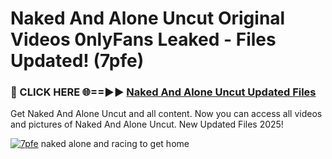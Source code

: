 # Naked And Alone Uncut Original Videos 0nlyFans Leaked - Files Updated! (7pfe)

<h3>🔴 CLICK HERE 🌐==►► <a href="https://tinyurl.com/up5wt9bj" rel="nofollow">Naked And Alone Uncut Updated Files</a></h3>

Get Naked And Alone Uncut and all content. Now you can access all videos and pictures of Naked And Alone Uncut. New Updated Files 2025!

[![7pfe](https://i.imgur.com/ABiUzMV.gif)](https://tinyurl.com/up5wt9bj)
naked alone and racing to get home